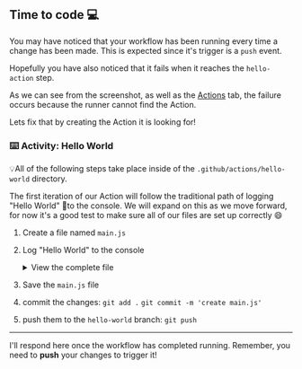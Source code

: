 ## Time to code 💻

You may have noticed that your workflow has been running every time a change has been made.  This is expected since it's trigger is a `push` event.

Hopefully you have also noticed that it fails when it reaches the `hello-action` step.

As we can see from the screenshot, as well as the [Actions]({{actionsUrl}}) tab, the failure occurs because the runner cannot find the Action.  

Lets fix that by creating the Action it is looking for!

### :keyboard: Activity: Hello World

💡All of the following steps take place inside of the `.github/actions/hello-world` directory. 

The first iteration of our Action will follow the traditional path of logging "Hello World" 👋to the console.  We will expand on this as we move forward, for now it's a good test to make sure all of our files are set up correctly 😄

1. Create a file named `main.js`
2. Log "Hello World" to the console
    <details><summary>View the complete file</summary><img src="https://i.imgur.com/ABXoNtE.png" alt="screenshot of main.js file" />

    <details><summary>Raw code to copy</summary>

    ```javascript
    console.log("Hello World")
    ```
    </details>

    </details>
3. Save the `main.js` file
4. commit the changes:
   `git add .`
   `git commit -m 'create main.js'`
5. push them to the `hello-world` branch:
   `git push`

---
I'll respond here once the workflow has completed running.  Remember, you need to **push** your changes to trigger it!
